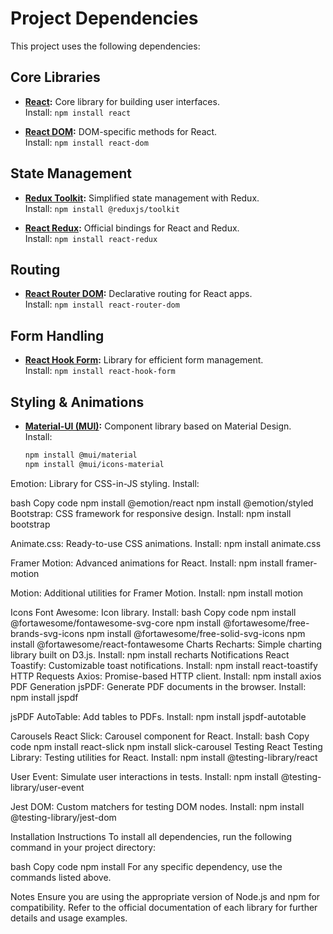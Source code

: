 # Project Dependencies

This project uses the following dependencies:

## Core Libraries

- **[React](https://reactjs.org/):** Core library for building user interfaces.  
  Install: `npm install react`

- **[React DOM](https://reactjs.org/docs/react-dom.html):** DOM-specific methods for React.  
  Install: `npm install react-dom`

## State Management

- **[Redux Toolkit](https://redux-toolkit.js.org/):** Simplified state management with Redux.  
  Install: `npm install @reduxjs/toolkit`

- **[React Redux](https://react-redux.js.org/):** Official bindings for React and Redux.  
  Install: `npm install react-redux`

## Routing

- **[React Router DOM](https://reactrouter.com/):** Declarative routing for React apps.  
  Install: `npm install react-router-dom`

## Form Handling

- **[React Hook Form](https://react-hook-form.com/):** Library for efficient form management.  
  Install: `npm install react-hook-form`

## Styling & Animations

- **[Material-UI (MUI)](https://mui.com/):** Component library based on Material Design.  
  Install:  
  ```bash
  npm install @mui/material
  npm install @mui/icons-material
Emotion: Library for CSS-in-JS styling.
Install:

bash
Copy code
npm install @emotion/react
npm install @emotion/styled
Bootstrap: CSS framework for responsive design.
Install: npm install bootstrap

Animate.css: Ready-to-use CSS animations.
Install: npm install animate.css

Framer Motion: Advanced animations for React.
Install: npm install framer-motion

Motion: Additional utilities for Framer Motion.
Install: npm install motion

Icons
Font Awesome: Icon library.
Install:
bash
Copy code
npm install @fortawesome/fontawesome-svg-core
npm install @fortawesome/free-brands-svg-icons
npm install @fortawesome/free-solid-svg-icons
npm install @fortawesome/react-fontawesome
Charts
Recharts: Simple charting library built on D3.js.
Install: npm install recharts
Notifications
React Toastify: Customizable toast notifications.
Install: npm install react-toastify
HTTP Requests
Axios: Promise-based HTTP client.
Install: npm install axios
PDF Generation
jsPDF: Generate PDF documents in the browser.
Install: npm install jspdf

jsPDF AutoTable: Add tables to PDFs.
Install: npm install jspdf-autotable

Carousels
React Slick: Carousel component for React.
Install:
bash
Copy code
npm install react-slick
npm install slick-carousel
Testing
React Testing Library: Testing utilities for React.
Install: npm install @testing-library/react

User Event: Simulate user interactions in tests.
Install: npm install @testing-library/user-event

Jest DOM: Custom matchers for testing DOM nodes.
Install: npm install @testing-library/jest-dom

Installation Instructions
To install all dependencies, run the following command in your project directory:

bash
Copy code
npm install
For any specific dependency, use the commands listed above.

Notes
Ensure you are using the appropriate version of Node.js and npm for compatibility.
Refer to the official documentation of each library for further details and usage examples.
